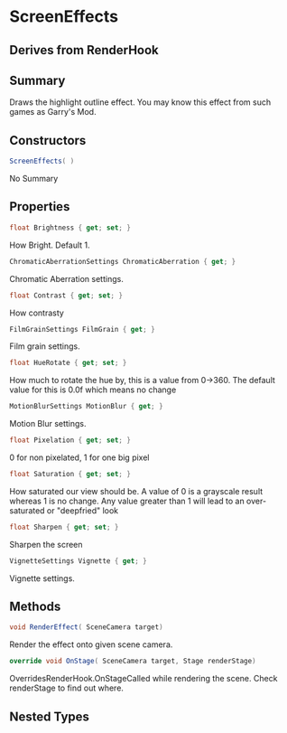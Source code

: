 # ScreenEffects

## Derives from RenderHook

## Summary

Draws the highlight outline effect. You may know this effect from
such games as Garry's Mod.
## Constructors

```c#
ScreenEffects( ) 
```
No Summary
## Properties

```c#
float Brightness { get; set; } 
```
How Bright. Default 1.
```c#
ChromaticAberrationSettings ChromaticAberration { get; } 
```
Chromatic Aberration settings.
```c#
float Contrast { get; set; } 
```
How contrasty
```c#
FilmGrainSettings FilmGrain { get; } 
```
Film grain settings.
```c#
float HueRotate { get; set; } 
```
How much to rotate the hue by, this is a value from 0->360.
The default value for this is 0.0f which means no change
```c#
MotionBlurSettings MotionBlur { get; } 
```
Motion Blur settings.
```c#
float Pixelation { get; set; } 
```
0 for non pixelated, 1 for one big pixel
```c#
float Saturation { get; set; } 
```
How saturated our view should be. A value of
0 is a grayscale result whereas 1 is no change. Any
value greater than 1 will lead to an over-saturated or
"deepfried" look
```c#
float Sharpen { get; set; } 
```
Sharpen the screen
```c#
VignetteSettings Vignette { get; } 
```
Vignette settings.
## Methods

```c#
void RenderEffect( SceneCamera target) 
```
Render the effect onto given scene camera.
```c#
override void OnStage( SceneCamera target, Stage renderStage) 
```
OverridesRenderHook.OnStageCalled while rendering the scene. Check renderStage to find out where.
## Nested Types

